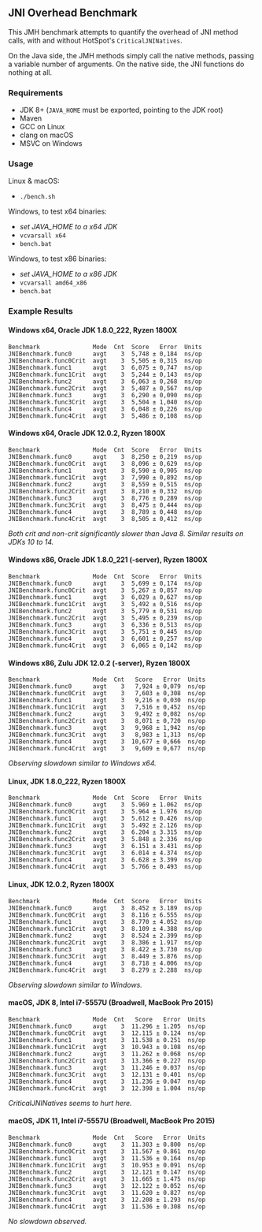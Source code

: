 ## JNI Overhead Benchmark

This JMH benchmark attempts to quantify the overhead of JNI method calls, with and without HotSpot's `CriticalJNINatives`.

On the Java side, the JMH methods simply call the native methods, passing a variable number of arguments.
On the native side, the JNI functions do nothing at all.

### Requirements

- JDK 8+ (`JAVA_HOME` must be exported, pointing to the JDK root)
- Maven
- GCC on Linux
- clang on macOS
- MSVC on Windows

### Usage

Linux & macOS:

- `./bench.sh`

Windows, to test x64 binaries:

- _set JAVA_HOME to a x64 JDK_
- `vcvarsall x64`
- `bench.bat`

Windows, to test x86 binaries:

- _set JAVA_HOME to a x86 JDK_
- `vcvarsall amd64_x86`
- `bench.bat`

### Example Results

#### Windows x64, Oracle JDK 1.8.0_222, Ryzen 1800X
```
Benchmark               Mode  Cnt  Score   Error  Units
JNIBenchmark.func0      avgt    3  5,748 ± 0,184  ns/op
JNIBenchmark.func0Crit  avgt    3  5,505 ± 0,315  ns/op
JNIBenchmark.func1      avgt    3  6,075 ± 0,747  ns/op
JNIBenchmark.func1Crit  avgt    3  5,244 ± 0,143  ns/op
JNIBenchmark.func2      avgt    3  6,063 ± 0,268  ns/op
JNIBenchmark.func2Crit  avgt    3  5,487 ± 0,567  ns/op
JNIBenchmark.func3      avgt    3  6,290 ± 0,090  ns/op
JNIBenchmark.func3Crit  avgt    3  5,504 ± 1,040  ns/op
JNIBenchmark.func4      avgt    3  6,048 ± 0,226  ns/op
JNIBenchmark.func4Crit  avgt    3  5,486 ± 0,108  ns/op
```

#### Windows x64, Oracle JDK 12.0.2, Ryzen 1800X
```
Benchmark               Mode  Cnt  Score   Error  Units
JNIBenchmark.func0      avgt    3  8,250 ± 0,219  ns/op
JNIBenchmark.func0Crit  avgt    3  8,096 ± 0,629  ns/op
JNIBenchmark.func1      avgt    3  8,590 ± 0,905  ns/op
JNIBenchmark.func1Crit  avgt    3  7,990 ± 0,892  ns/op
JNIBenchmark.func2      avgt    3  8,559 ± 0,515  ns/op
JNIBenchmark.func2Crit  avgt    3  8,210 ± 0,332  ns/op
JNIBenchmark.func3      avgt    3  8,776 ± 0,289  ns/op
JNIBenchmark.func3Crit  avgt    3  8,475 ± 0,444  ns/op
JNIBenchmark.func4      avgt    3  8,789 ± 0,448  ns/op
JNIBenchmark.func4Crit  avgt    3  8,505 ± 0,412  ns/op
```

_Both crit and non-crit significantly slower than Java 8. Similar results on JDKs 10 to 14._

#### Windows x86, Oracle JDK 1.8.0_221 (-server), Ryzen 1800X
```
Benchmark               Mode  Cnt  Score   Error  Units
JNIBenchmark.func0      avgt    3  5,699 ± 0,174  ns/op
JNIBenchmark.func0Crit  avgt    3  5,267 ± 0,857  ns/op
JNIBenchmark.func1      avgt    3  6,029 ± 0,627  ns/op
JNIBenchmark.func1Crit  avgt    3  5,492 ± 0,516  ns/op
JNIBenchmark.func2      avgt    3  5,779 ± 0,531  ns/op
JNIBenchmark.func2Crit  avgt    3  5,495 ± 0,239  ns/op
JNIBenchmark.func3      avgt    3  6,336 ± 0,513  ns/op
JNIBenchmark.func3Crit  avgt    3  5,751 ± 0,445  ns/op
JNIBenchmark.func4      avgt    3  6,601 ± 0,257  ns/op
JNIBenchmark.func4Crit  avgt    3  6,065 ± 0,142  ns/op
```

#### Windows x86, Zulu JDK 12.0.2 (-server), Ryzen 1800X
```
Benchmark               Mode  Cnt   Score   Error  Units
JNIBenchmark.func0      avgt    3   7,924 ± 0,079  ns/op
JNIBenchmark.func0Crit  avgt    3   7,603 ± 0,308  ns/op
JNIBenchmark.func1      avgt    3   9,216 ± 0,030  ns/op
JNIBenchmark.func1Crit  avgt    3   7,516 ± 0,452  ns/op
JNIBenchmark.func2      avgt    3   9,492 ± 0,082  ns/op
JNIBenchmark.func2Crit  avgt    3   8,071 ± 0,720  ns/op
JNIBenchmark.func3      avgt    3   9,968 ± 1,942  ns/op
JNIBenchmark.func3Crit  avgt    3   8,983 ± 1,313  ns/op
JNIBenchmark.func4      avgt    3  10,677 ± 0,666  ns/op
JNIBenchmark.func4Crit  avgt    3   9,609 ± 0,677  ns/op
```

_Observing slowdown similar to Windows x64._

#### Linux, JDK 1.8.0_222, Ryzen 1800X
```
Benchmark               Mode  Cnt  Score   Error  Units
JNIBenchmark.func0      avgt    3  5.969 ± 1.062  ns/op
JNIBenchmark.func0Crit  avgt    3  5.964 ± 1.976  ns/op
JNIBenchmark.func1      avgt    3  5.612 ± 0.426  ns/op
JNIBenchmark.func1Crit  avgt    3  5.492 ± 2.126  ns/op
JNIBenchmark.func2      avgt    3  6.204 ± 3.315  ns/op
JNIBenchmark.func2Crit  avgt    3  5.848 ± 2.336  ns/op
JNIBenchmark.func3      avgt    3  6.151 ± 3.431  ns/op
JNIBenchmark.func3Crit  avgt    3  6.014 ± 4.374  ns/op
JNIBenchmark.func4      avgt    3  6.628 ± 3.399  ns/op
JNIBenchmark.func4Crit  avgt    3  5.766 ± 0.493  ns/op
```

#### Linux, JDK 12.0.2, Ryzen 1800X
```
Benchmark               Mode  Cnt  Score   Error  Units
JNIBenchmark.func0      avgt    3  8.452 ± 3.189  ns/op
JNIBenchmark.func0Crit  avgt    3  8.116 ± 6.555  ns/op
JNIBenchmark.func1      avgt    3  8.770 ± 4.052  ns/op
JNIBenchmark.func1Crit  avgt    3  8.109 ± 4.388  ns/op
JNIBenchmark.func2      avgt    3  8.524 ± 2.399  ns/op
JNIBenchmark.func2Crit  avgt    3  8.386 ± 1.917  ns/op
JNIBenchmark.func3      avgt    3  8.422 ± 3.730  ns/op
JNIBenchmark.func3Crit  avgt    3  8.449 ± 3.876  ns/op
JNIBenchmark.func4      avgt    3  8.718 ± 4.006  ns/op
JNIBenchmark.func4Crit  avgt    3  8.279 ± 2.288  ns/op
```

_Observing slowdown similar to Windows._

#### macOS, JDK 8, Intel i7-5557U (Broadwell, MacBook Pro 2015)
```
Benchmark               Mode  Cnt   Score   Error  Units
JNIBenchmark.func0      avgt    3  11.296 ± 1.205  ns/op
JNIBenchmark.func0Crit  avgt    3  12.115 ± 0.124  ns/op
JNIBenchmark.func1      avgt    3  11.538 ± 0.251  ns/op
JNIBenchmark.func1Crit  avgt    3  10.943 ± 0.108  ns/op
JNIBenchmark.func2      avgt    3  11.262 ± 0.068  ns/op
JNIBenchmark.func2Crit  avgt    3  13.366 ± 0.227  ns/op
JNIBenchmark.func3      avgt    3  11.246 ± 0.037  ns/op
JNIBenchmark.func3Crit  avgt    3  12.131 ± 0.401  ns/op
JNIBenchmark.func4      avgt    3  11.236 ± 0.047  ns/op
JNIBenchmark.func4Crit  avgt    3  12.398 ± 1.004  ns/op
```

_CriticalJNINatives seems to hurt here._

#### macOS, JDK 11, Intel i7-5557U (Broadwell, MacBook Pro 2015)
```
Benchmark               Mode  Cnt   Score   Error  Units
JNIBenchmark.func0      avgt    3  11.303 ± 0.800  ns/op
JNIBenchmark.func0Crit  avgt    3  11.567 ± 0.861  ns/op
JNIBenchmark.func1      avgt    3  11.536 ± 0.164  ns/op
JNIBenchmark.func1Crit  avgt    3  10.953 ± 0.091  ns/op
JNIBenchmark.func2      avgt    3  12.121 ± 0.147  ns/op
JNIBenchmark.func2Crit  avgt    3  11.665 ± 1.475  ns/op
JNIBenchmark.func3      avgt    3  12.122 ± 0.052  ns/op
JNIBenchmark.func3Crit  avgt    3  11.620 ± 0.827  ns/op
JNIBenchmark.func4      avgt    3  12.208 ± 1.293  ns/op
JNIBenchmark.func4Crit  avgt    3  11.536 ± 0.308  ns/op
```

_No slowdown observed._